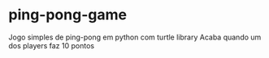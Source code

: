 # ping-pong-game
Jogo simples de ping-pong em python com turtle library
Acaba quando um dos players faz 10 pontos